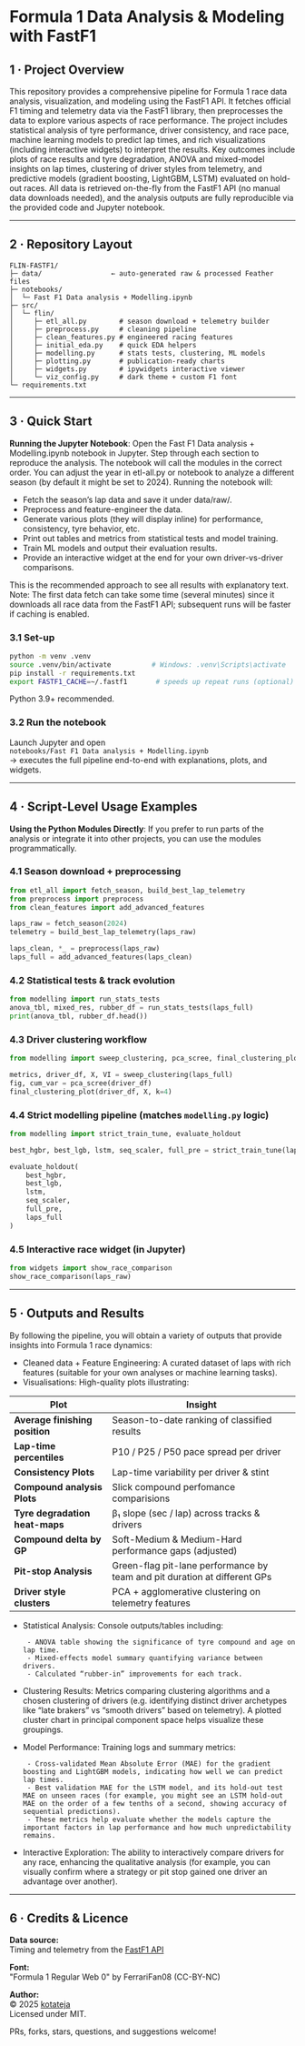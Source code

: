 # Formula 1 Data Analysis & Modeling with FastF1

## 1 · Project Overview
This repository provides a comprehensive pipeline for Formula 1 race data analysis, visualization, and modeling using the FastF1 API. It fetches official F1 timing and telemetry data via the FastF1 library, then preprocesses the data to explore various aspects of race performance. The project includes statistical analysis of tyre performance, driver consistency, and race pace, machine learning models to predict lap times, and rich visualizations (including interactive widgets) to interpret the results. Key outcomes include plots of race results and tyre degradation, ANOVA and mixed-model insights on lap times, clustering of driver styles from telemetry, and predictive models (gradient boosting, LightGBM, LSTM) evaluated on hold-out races. All data is retrieved on-the-fly from the FastF1 API (no manual data downloads needed), and the analysis outputs are fully reproducible via the provided code and Jupyter notebook.  

---

## 2 · Repository Layout

```
FLIN-FASTF1/
├─ data/                 ← auto-generated raw & processed Feather files
├─ notebooks/
│  └─ Fast F1 Data analysis + Modelling.ipynb
├─ src/
│  └─ flin/
│     ├─ etl_all.py        # season download + telemetry builder
│     ├─ preprocess.py     # cleaning pipeline
│     ├─ clean_features.py # engineered racing features
│     ├─ initial_eda.py    # quick EDA helpers
│     ├─ modelling.py      # stats tests, clustering, ML models
│     ├─ plotting.py       # publication-ready charts
│     ├─ widgets.py        # ipywidgets interactive viewer
│     └─ viz_config.py     # dark theme + custom F1 font
└─ requirements.txt
```

---

## 3 · Quick Start
**Running the Jupyter Notebook**: Open the Fast F1 Data analysis + Modelling.ipynb notebook in Jupyter. Step through each section to reproduce the analysis. The notebook will call the modules in the correct order. You can adjust the year in etl-all.py or notebook to analyze a different season (by default it might be set to 2024). Running the notebook will:

- Fetch the season’s lap data and save it under data/raw/.
- Preprocess and feature-engineer the data.
- Generate various plots (they will display inline) for performance, consistency, tyre behavior, etc.
- Print out tables and metrics from statistical tests and model training.
- Train ML models and output their evaluation results.
- Provide an interactive widget at the end for your own driver-vs-driver comparisons.

This is the recommended approach to see all results with explanatory text. Note: The first data fetch can take some time (several minutes) since it downloads all race data from the FastF1 API; subsequent runs will be faster if caching is enabled.
### 3.1 Set-up

```bash
python -m venv .venv
source .venv/bin/activate          # Windows: .venv\Scripts\activate
pip install -r requirements.txt
export FASTF1_CACHE=~/.fastf1       # speeds up repeat runs (optional)
```

Python 3.9+ recommended.

### 3.2 Run the notebook

Launch Jupyter and open  
`notebooks/Fast F1 Data analysis + Modelling.ipynb`  
→ executes the full pipeline end-to-end with explanations, plots, and widgets.

---

## 4 · Script-Level Usage Examples
**Using the Python Modules Directly**: If you prefer to run parts of the analysis or integrate it into other projects, you can use the modules programmatically.
### 4.1 Season download + preprocessing

```python
from etl_all import fetch_season, build_best_lap_telemetry
from preprocess import preprocess
from clean_features import add_advanced_features

laps_raw = fetch_season(2024)
telemetry = build_best_lap_telemetry(laps_raw)

laps_clean, *_ = preprocess(laps_raw)
laps_full = add_advanced_features(laps_clean)
```

### 4.2 Statistical tests & track evolution

```python
from modelling import run_stats_tests
anova_tbl, mixed_res, rubber_df = run_stats_tests(laps_full)
print(anova_tbl, rubber_df.head())
```

### 4.3 Driver clustering workflow

```python
from modelling import sweep_clustering, pca_scree, final_clustering_plot

metrics, driver_df, X, VI = sweep_clustering(laps_full)
fig, cum_var = pca_scree(driver_df)
final_clustering_plot(driver_df, X, k=4)
```

### 4.4 Strict modelling pipeline (**matches `modelling.py` logic**)

```python
from modelling import strict_train_tune, evaluate_holdout

best_hgbr, best_lgb, lstm, seq_scaler, full_pre = strict_train_tune(laps_full)

evaluate_holdout(
    best_hgbr,
    best_lgb,
    lstm,
    seq_scaler,
    full_pre,
    laps_full
)
```

### 4.5 Interactive race widget (in Jupyter)

```python
from widgets import show_race_comparison
show_race_comparison(laps_raw)
```

---
## 5 · Outputs and Results
By following the pipeline, you will obtain a variety of outputs that provide insights into Formula 1 race dynamics:
- Cleaned data + Feature Engineering: A curated dataset of laps with rich features (suitable for your own analyses or machine learning tasks).
- Visualisations: High-quality plots illustrating:

 | Plot                                 | Insight                                               |
|--------------------------------------|--------------------------------------------------------|
| **Average finishing position**       | Season-to-date ranking of classified results          |
| **Lap-time percentiles**             | P10 / P25 / P50 pace spread per driver                |
| **Consistency Plots**                 | Lap-time variability per driver & stint |
| **Compound analysis Plots** | Slick compound perfomance comparisions |
| **Tyre degradation heat-maps**       | β₁ slope (sec / lap) across tracks & drivers          |
| **Compound delta by GP**            | Soft-Medium & Medium-Hard performance gaps (adjusted) |
| **Pit-stop Analysis**                | Green-flag pit-lane performance by team and pit duration at different GPs              |
| **Driver style clusters**            | PCA + agglomerative clustering on telemetry features  |

- Statistical Analysis: Console outputs/tables including:

       - ANOVA table showing the significance of tyre compound and age on lap time.
       - Mixed-effects model summary quantifying variance between drivers.
       - Calculated “rubber-in” improvements for each track.

- Clustering Results: Metrics comparing clustering algorithms and a chosen clustering of drivers (e.g. identifying distinct driver archetypes like “late brakers” vs “smooth drivers” based on telemetry). A plotted cluster chart in principal component space helps visualize these groupings.
- Model Performance: Training logs and summary metrics:

       - Cross-validated Mean Absolute Error (MAE) for the gradient boosting and LightGBM models, indicating how well we can predict lap times.
       - Best validation MAE for the LSTM model, and its hold-out test MAE on unseen races (for example, you might see an LSTM hold-out MAE on the order of a few tenths of a second, showing accuracy of sequential predictions).
       - These metrics help evaluate whether the models capture the important factors in lap performance and how much unpredictability remains.
- Interactive Exploration: The ability to interactively compare drivers for any race, enhancing the qualitative analysis (for example, you can visually confirm where a strategy or pit stop gained one driver an advantage over another).


---

## 6 · Credits & Licence

**Data source:**  
Timing and telemetry from the [FastF1 API](https://theoehrly.github.io/Fast-F1/)  


**Font:**  
"Formula 1 Regular Web 0" by FerrariFan08 (CC-BY-NC)

**Author:**  
© 2025 [kotateja](https://github.com/kotateja)  
Licensed under MIT.

PRs, forks, stars, questions, and suggestions welcome!
